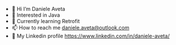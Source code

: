 - 👋 Hi I’m Daniele Aveta
- 👀 Interested in Java
- 🌱 Currently learning Retrofit
- 📫 How to reach me daniele.aveta@outlook.com
- 💼 My Linkedin profile https://www.linkedin.com/in/daniele-aveta/

<!---
daniele-aveta/daniele-aveta is a ✨ special ✨ repository because its `README.md` (this file) appears on your GitHub profile.
You can click the Preview link to take a look at your changes.
--->
